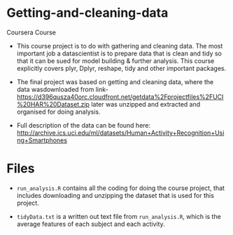 # Getting-and-cleaning-data
Coursera Course
- This course project is to do with gathering and cleaning data. The most important job a datascientist is to prepare data that is clean and tidy so that it can be sued for model  building & further analysis. This course explicitly covers plyr, Dplyr, reshape, tidy and other important packages.

- The final project was based on getting and cleaning data, where the data wasdownloaded from link-   https://d396qusza40orc.cloudfront.net/getdata%2Fprojectfiles%2FUCI%20HAR%20Dataset.zip later was unzipped and extracted and organised for doing analysis.

- Full description of the data can be found here: http://archive.ics.uci.edu/ml/datasets/Human+Activity+Recognition+Using+Smartphones

# Files
- `run_analysis.R` contains all the coding for doing the course project, that includes downloading and unzipping the dataset that is used for this project.

- `tidyData.txt` is a written out text file from `run_analysis.R`, which is the average features of each subject and each activity. 
